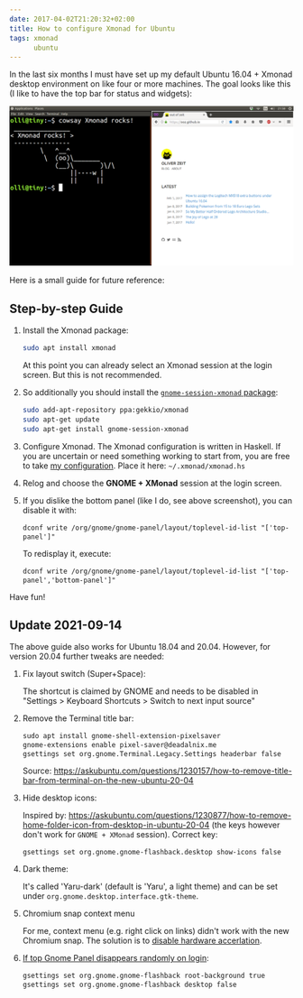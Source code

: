 ```yaml
---
date: 2017-04-02T21:20:32+02:00
title: How to configure Xmonad for Ubuntu
tags: xmonad
      ubuntu
---
```


In the last six months I must have set up my default Ubuntu 16.04 + Xmonad desktop environment on like four or more machines.
The goal looks like this (I like to have the top bar for status and widgets):

![Ubuntu and Xmonad](ubuntu_xmonad.png)

Here is a small guide for future reference:

## Step-by-step Guide

1. Install the Xmonad package:

    ```bash
    sudo apt install xmonad
    ```

    At this point you can already select an Xmonad session at the login screen.
    But this is not recommended.

2. So additionally you should install the [`gnome-session-xmonad` package](https://github.com/Gekkio/gnome-session-xmonad):

    ```bash
    sudo add-apt-repository ppa:gekkio/xmonad
    sudo apt-get update
    sudo apt-get install gnome-session-xmonad
    ```

3. Configure Xmonad. The Xmonad configuration is written in Haskell. If you are uncertain or need something working to start from, you are free to take [my configuration](https://github.com/ooz/olli/blob/master/.xmonad/xmonad.hs). Place it here: `~/.xmonad/xmonad.hs`

4. Relog and choose the **GNOME + XMonad** session at the login screen.

5. If you dislike the bottom panel (like I do, see above screenshot), you can disable it with:

    ```
    dconf write /org/gnome/gnome-panel/layout/toplevel-id-list "['top-panel']"

    ```

    To redisplay it, execute:

    ```
    dconf write /org/gnome/gnome-panel/layout/toplevel-id-list "['top-panel','bottom-panel']"
    ```

Have fun!

## Update 2021-09-14

The above guide also works for Ubuntu 18.04 and 20.04.
However, for version 20.04 further tweaks are needed:

1. Fix layout switch (Super+Space):

    The shortcut is claimed by GNOME and needs to be disabled in "Settings > Keyboard Shortcuts > Switch to next input source"


2. Remove the Terminal title bar:

    ```
    sudo apt install gnome-shell-extension-pixelsaver
    gnome-extensions enable pixel-saver@deadalnix.me
    gsettings set org.gnome.Terminal.Legacy.Settings headerbar false
    ```

    Source: https://askubuntu.com/questions/1230157/how-to-remove-title-bar-from-terminal-on-the-new-ubuntu-20-04

3. Hide desktop icons:

    Inspired by: https://askubuntu.com/questions/1230877/how-to-remove-home-folder-icon-from-desktop-in-ubuntu-20-04 (the keys however don't work for `GNOME + XMonad` session). Correct key:

    ```
    gsettings set org.gnome.gnome-flashback.desktop show-icons false
    ```

4. Dark theme:

    It's called 'Yaru-dark' (default is 'Yaru', a light theme) and can be set under `org.gnome.desktop.interface.gtk-theme`.

5. Chromium snap context menu

    For me, context menu (e.g. right click on links) didn't work with the new Chromium snap.
    The solution is to [disable hardware accerlation](https://askubuntu.com/questions/1315914/chrome-chromium-context-menu-lag).

6. [If top Gnome Panel disappears randomly on login](https://github.com/Gekkio/gnome-session-xmonad/issues/14#issuecomment-663922710):

    ```
    gsettings set org.gnome.gnome-flashback root-background true
    gsettings set org.gnome.gnome-flashback desktop false
    ```
